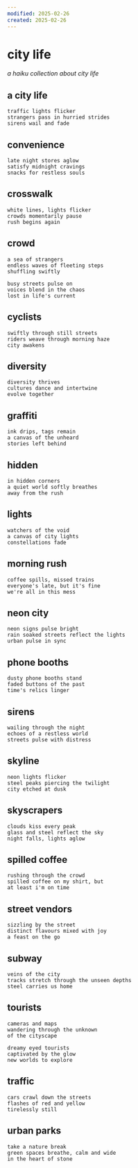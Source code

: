 ```yaml
---
modified: 2025-02-26
created: 2025-02-26
---
```


# city life

_a haiku collection about city life_

## a city life

```
traffic lights flicker
strangers pass in hurried strides
sirens wail and fade
```

## convenience

```
late night stores aglow
satisfy midnight cravings
snacks for restless souls
```

## crosswalk

```
white lines, lights flicker
crowds momentarily pause
rush begins again
```

## crowd

```
a sea of strangers
endless waves of fleeting steps
shuffling swiftly

busy streets pulse on
voices blend in the chaos
lost in life's current
```

## cyclists

```
swiftly through still streets
riders weave through morning haze
city awakens
```

## diversity

```
diversity thrives
cultures dance and intertwine
evolve together
```

## graffiti

```
ink drips, tags remain
a canvas of the unheard
stories left behind
```

## hidden

```
in hidden corners
a quiet world softly breathes
away from the rush
```

## lights

```
watchers of the void
a canvas of city lights
constellations fade
```

## morning rush

```
coffee spills, missed trains
everyone's late, but it's fine
we're all in this mess
```

## neon city

```
neon signs pulse bright
rain soaked streets reflect the lights
urban pulse in sync
```

## phone booths

```
dusty phone booths stand
faded buttons of the past
time's relics linger
```

## sirens

```
wailing through the night
echoes of a restless world
streets pulse with distress
```

## skyline

```
neon lights flicker
steel peaks piercing the twilight
city etched at dusk
```

## skyscrapers

```
clouds kiss every peak
glass and steel reflect the sky
night falls, lights aglow
```

## spilled coffee

```
rushing through the crowd
spilled coffee on my shirt, but
at least i'm on time
```

## street vendors

```
sizzling by the street
distinct flavours mixed with joy
a feast on the go
```

## subway

```
veins of the city
tracks stretch through the unseen depths
steel carries us home
```

## tourists

```
cameras and maps
wandering through the unknown
of the cityscape

dreamy eyed tourists
captivated by the glow
new worlds to explore
```

## traffic

```
cars crawl down the streets
flashes of red and yellow
tirelessly still
```

## urban parks

```
take a nature break
green spaces breathe, calm and wide
in the heart of stone
```
